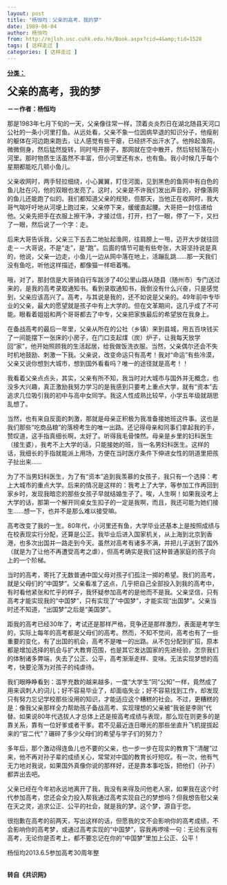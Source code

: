 ```yaml
---
layout: post
title: "杨恒均：父亲的高考，我的梦"
date: 1989-06-04
author: 杨恒均
from: http://mjlsh.usc.cuhk.edu.hk/Book.aspx?cid=4&amp;tid=1528
tags: [ 这样走过 ]
categories: [ 这样走过 ]
---
```


<div style="margin: 15px 10px 10px 0px;">
<div>
<span id="ctl00_ContentPlaceHolder1_chapter1_SubjectLabel" style="font-weight:bold;text-decoration:underline;">
   分类：
  </span>
</div>
<p>
<strong>
<font size="5">
    父亲的高考，我的梦
   </font>
</strong>
</p>
<p>
<strong>
   －－作者：杨恒均
  </strong>
</p>
<p>
  那是1983年七月下旬的一天，父亲像往常一样，顶着炎炎烈日在湖北随县天河口公社的一条小河里打鱼。从远处看，父亲不象一位因病早退的知识分子，他瘦削的躯体在河边跑来跑去，让人感觉有些干瘪，已经挤不出汗水了。他拎起渔网，微微侧身，然后猛然旋转，同时甩开膀子，那网就在空中散开，然后轻轻落在小河里。那时物质生活虽然不丰富，但小河里还有水，也有鱼。我小时候几乎每个星期都能吃几顿小鱼儿。
 </p>
<p>
  父亲收网时，两手轻拉细绕，小心翼翼，盯住河面，见到黑色的鱼网中有白色的鱼儿肚在闪，他的双眼也发亮了。这时，父亲是不许我们发出声音的，好像落网的鱼儿还能跑了似的。我们都知道父亲的规矩，但那天，当他正在收网时，我大哥气喘吁吁地从河埂上跑过来，父亲停下来，缓缓直起腰。大哥把一封信递给他。父亲先把手在衣服上擦干净，才接过信，打开，扫了一眼，停了一下，又扫了一眼，然后说了一个字：走。
 </p>
<p>
  后来大哥告诉我，父亲三下五去二地扯起渔网，往肩膀上一甩，迈开大步就往回走－－大哥说，不是“走”，是“跑”。后面的情节可能有些夸张，大哥坚持说是真的，他说，父亲一边走，小鱼儿一边从网中落在地上，活蹦乱跳……那一天我们没有鱼吃，听他这样描述，都像猫一样咂着嘴。
 </p>
<p>
  哦，对了，那封信是大哥骑自行车跋涉了40公里山路从随县（随州市）专门送过来的，是我的高考录取通知书。看到录取通知书，我倒没有什么兴奋，只是感觉到，父亲应该高兴了。高考，与其说是我的，还不如说是父亲的。49年前中专毕业的父亲，最大的愿望就是孩子中有上大学的。但在文革期间，这几乎成了不可能。眼看着姐姐和两个哥哥都去了中专，父亲把家族最后的希望放在我身上。
 </p>
<p>
  在备战高考的最后一年里，父亲从所在的公社（乡镇）来到县城，用五百块钱买了一间能摆下一张床的小房子，在门口支起煤（炭）炉子，让我每天放学回“家”，他开始照顾我的生活起居，给我做饭洗衣服。当然，父亲偶尔还会不失时机地鼓励、刺激一下我。父亲说，改变命运只有高考！我对“命运”有些冷漠，父亲又说你想到大城市，想到国外看看吗？唯一的途径就是高考！！
 </p>
<p>
  我看着父亲点点头，其实，父亲有所不知，我当时对大城市与国外并无概念，也没多大兴趣，真正激励我努力学习的是我感到只要考上重点大学，就有“资本”去追求几位吸引我的初中与高中女同学。我这人性成熟比较早，小学五年级就胡思乱想了。
 </p>
<p>
  当然，也有来自反面的刺激，那就是母亲正积极为我准备接她班这件事。这也是我们那些“吃商品粮”的落榜考生的唯一出路。还记得母亲和同事们拿起我的手，赞叹道，这手指真细长啊，太好了。听得我毛骨悚然。母亲是乡里的妇科医生（接生婆），我考不上大学的话，只能接她的班，当一名男妇科医生。这样的话，我细长的手指就能派上用场，方便在当时医疗条件下伸进女性的阴道里把孩子扯出来……
 </p>
<p>
  为了不当男妇科医生，为了有“资本”追到我羡慕的女孩子，我只有一个选择：考上大城市的重点大学。后来的情况是这样的：我考上了大学，等参加工作再回到家乡时，发现我暗恋的那些女孩子早就结婚生子了。唉，人生啊！如果我没考上大学的话，那第一个解开同桌女生扣子的一定是我啊，而且，我还可能为她们接生……想一下，也并不是那么难以接受嘛。
 </p>
<p>
  高考改变了我的一生。80年代，小河里还有鱼，大学毕业还基本上是按照成绩与在校表现实行分配，还算是公正。我毕业后进入国家机关，从上海到北京到香港，也多次出国并一路走到今天。虽然对高考有诸多不满，并把儿子送到了国外（就是为了让他不再遭受高考之虐），但高考确实是我们这种普通家庭的孩子向上的一个阶梯。
 </p>
<p>
  当时的高考，寄托了无数普通中国父母对孩子们孤注一掷的希望。我们的高考，就是父母们的“中国梦”。父亲看准了这点，几乎把自己全部投入到我的高考中，有时看他紧张和忙乎的样子，我怀疑参加高考的是他而不是我。父亲坚信，只有高考才能实现我的“中国梦”，只有实现了“中国梦”，才能实现“出国梦”。父亲当时还不知道，“出国梦”之后是“美国梦”。
 </p>
<p>
  距我的高考已经30年了，考试还是那样严格，竞争还是那样激烈，表面是考学生的，实际上每年的高考都是父母们的高考。然而，不知不觉间，高考也有了一些重要的变化，有了出国的机会，高考不是唯一的出路。从不包分配到扩招，原本都是增加选择的机会与扩大教育范围，也是其它发达国家的先进经验，怎奈我们的体制诸多弊端，失去了公正、公平，高考渐渐走样、变味。无法实现梦想的高考，快要沦落为对孩子的纯虐待。
 </p>
<p>
  我们眼睁睁看到：滥竽充数的越来越多，一度“大学生”同“公知”一样，竟然成了用来讽刺人的词儿；好不容易毕业了，却面临失业；好不容易找到工作，却发现只有努力忘记学校那些没用的知识，才能适应这个糟糕的社会。不过，更糟糕的是：像我父亲那样全力帮助孩子备战高考、实现理想的父亲被“我爸是李刚”代替。如果说80年代选拔人才总体上还是按高考成绩与表现，那么现在则更多的是靠关系，靠有一位好爹或者干爹。君不见最近连日曝光的那些坐直升飞机提拔起来的“官二代”？碾碎了多少父母们的希望与学子们的努力？
 </p>
<p>
  多年后，那个激动得连鱼儿也不要的父亲，也一步一步在现实的教育下“清醒”过来，他不再对孙子辈的成绩关心，常常对中国的教育长吁短叹。有一次，他有气无力地对我说，如果国外真像你说的那样好，还是靠本事吃饭，把他们（孙子）都弄出去吧。
 </p>
<p>
  父亲已经在今年初永远地离开了我，我没有来得及问他老人家，如果我在这个时代参加高考，您还会全力投入帮我通过高考实现自己的梦想吗？但我想告慰父亲在天之灵，追求公正、公平的社会，就是我的梦。这个梦，源自于您。
 </p>
<p>
  很抱歉在高考的前两天，写出这样的话，但愿我的文不会影响你的高考成绩，不会影响你的高考梦，或通过高考实现的“中国梦”，容我再啰嗦一句：无论有没有高考，无论你是否考上，都不要忘记在你的“中国梦”里加上公正、公平！
 </p>
<p>
  杨恒均2013.6.5参加高考30周年整
 </p>
<p>
<br/>
<strong>
   转自《共识网》
  </strong>
</p>
</div>
